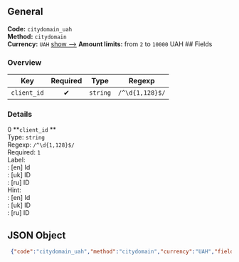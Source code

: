 ## General 
**Code:** `citydomain_uah`  
**Method:** `citydomain`  
**Currency:** `UAH` [show -->]() 
**Amount limits:** from `2`  to `10000`  UAH ## Fields 
### Overview 
|Key|Required|Type|Regexp| 
|:---:|:---:|:---:|:---:| 
|`client_id` |✔ |`string` |`/^\d{1,128}$/` | 
 
### Details 
0 **`client_id` **  
Type: `string`  
Regexp: `/^\d{1,128}$/`  
Required: `1`  
Label:  
: [en] Id  
: [uk] ID  
: [ru] ID  
Hint:  
: [en] Id  
: [uk] ID  
: [ru] ID  
## JSON Object 
```json
 {"code":"citydomain_uah","method":"citydomain","currency":"UAH","fields":[{"key":"client_id","type":"string","label":{"en":"Id","uk":"ID","ru":"ID"},"regexp":"\/^\\d{1,128}$\/","required":true,"position":1,"hint":{"en":"Id","uk":"ID","ru":"ID"},"example":"670"}],"amount_min":2,"amount_max":10000}```  
